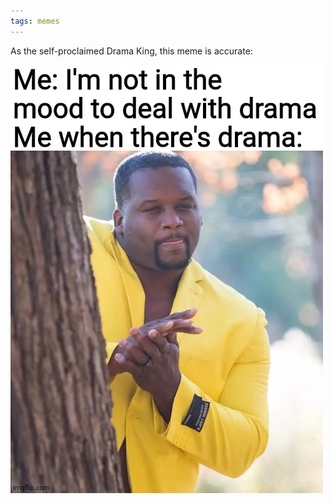 ```yaml
---
tags: memes
---
```


As the self-proclaimed Drama King, this meme is accurate:

![dramaking](https://raw.githubusercontent.com/muneer78/muneer78.github.io/master/images/drama.jpeg)



